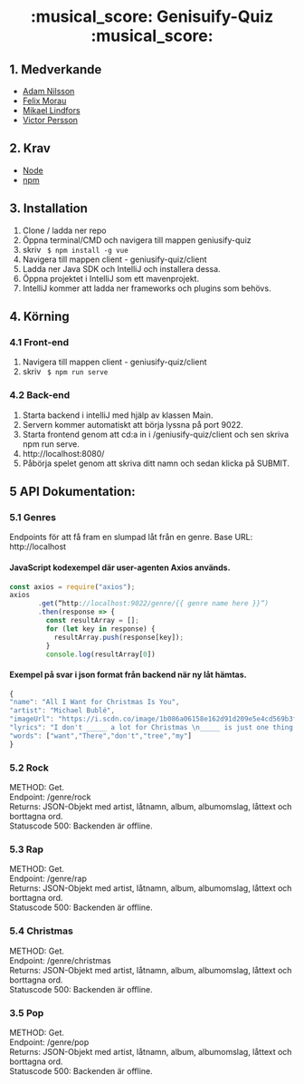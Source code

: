 <h1 align="center">:musical_score: Genisuify-Quiz :musical_score:</h1>

## 1. Medverkande
<ul>
  <li> <a href="https://github.com/addicool">Adam Nilsson </a></li>
  <li> <a href="https://github.com/femosc2 ">Felix Morau </a></li>
  <li> <a href="https://github.com/mlindfors2 ">Mikael Lindfors </a></li>
  <li> <a href="https://github.com/VictorPersson ">Victor Persson </a></li>
</ul>

## 2. Krav
<ul>
  <li> <a href="https://nodejs.org/en/download/">Node</a></li>
  <li> <a href="https://www.npmjs.com/get-npm">npm</a></li>
</ul>
  
  
## 3. Installation
<ol>
  <li> Clone / ladda ner repo </li> 
  <li> Öppna terminal/CMD och navigera till mappen geniusify-quiz
  <li> skriv <code> $ npm install -g vue </code> </li>
  <li> Navigera till mappen client - geniusify-quiz/client </li> 
  <li> Ladda ner Java SDK och IntelliJ och installera dessa. </li>
  <li> Öppna projektet i IntelliJ som ett mavenprojekt. </li>
  <li> IntelliJ kommer att ladda ner frameworks och plugins som behövs. </li>
</ol>

## 4. Körning
### 4.1 Front-end
<ol>
  <li> Navigera till mappen client - geniusify-quiz/client </li> 
  <li> skriv <code> $ npm run serve </code> </li>
</ol>

### 4.2 Back-end
<ol>
  <li> Starta backend i intelliJ med hjälp av klassen Main. </li> 
  <li> Servern kommer automatiskt att börja lyssna på port 9022. </li>
  <li> Starta frontend genom att cd:a in i /geniusify-quiz/client och sen skriva npm run serve. </li>
  <li> <a http://localhost:8080/"> http://localhost:8080/ </a></li>
  <li> Påbörja spelet genom att skriva ditt namn och sedan klicka på SUBMIT. </li>
</ol>

## 5 API Dokumentation:

### 5.1 Genres
Endpoints för att få fram en slumpad låt från en genre.
Base URL: http://localhost

#### JavaScript kodexempel där user-agenten Axios används.
```javascript
const axios = require("axios");
axios
       .get(“http://localhost:9022/genre/{{ genre name here }}“)
       .then(response => {
         const resultArray = [];
         for (let key in response) {
           resultArray.push(response[key]);
         }
         console.log(resultArray[0])

```
#### Exempel på svar i json format från backend när ny låt hämtas.
```javascript
{
"name": "All I Want for Christmas Is You",
"artist": "Michael Bublé",
"imageUrl": "https://i.scdn.co/image/1b086a06158e162d91d209e5e4cd569b3f059371",
"lyrics": "I don't _____ a lot for Christmas \n_____ is just one thing I need \nI _____ care about the presents \nUnderneath the Christmas _____ \nI just want you for _____ own \n",
"words": ["want","There","don't","tree","my"]
}
```
### 5.2 Rock
METHOD: Get. <br>
Endpoint: /genre/rock <br>
Returns: JSON-Objekt med artist, låtnamn, album, albumomslag, låttext och borttagna ord. <br>
Statuscode 500: Backenden är offline. <br>

### 5.3 Rap
METHOD: Get. <br>
Endpoint: /genre/rap <br>
Returns: JSON-Objekt med artist, låtnamn, album, albumomslag, låttext och borttagna ord. <br>
Statuscode 500: Backenden är offline. <br>

### 5.4 Christmas
METHOD: Get. <br>
Endpoint: /genre/christmas <br>
Returns: JSON-Objekt med artist, låtnamn, album, albumomslag, låttext och borttagna ord. <br>
Statuscode 500: Backenden är offline. <br>

### 3.5 Pop
METHOD: Get. <br>
Endpoint: /genre/pop <br>
Returns: JSON-Objekt med artist, låtnamn, album, albumomslag, låttext och borttagna ord. <br>
Statuscode 500: Backenden är offline. <br>

